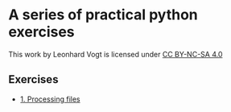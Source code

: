 # A series of practical python exercises

This work by Leonhard Vogt is licensed under [CC BY-NC-SA 4.0](https://creativecommons.org/licenses/by-nc-sa/4.0)

## Exercises
* [1. Processing files](1_Processing_Files/1_Processing_Files.md)
